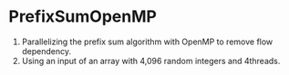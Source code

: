 # PrefixSumOpenMP

1. Parallelizing the prefix sum algorithm with OpenMP to remove flow dependency.
2. Using an input of an array with 4,096 random integers and 4threads.
